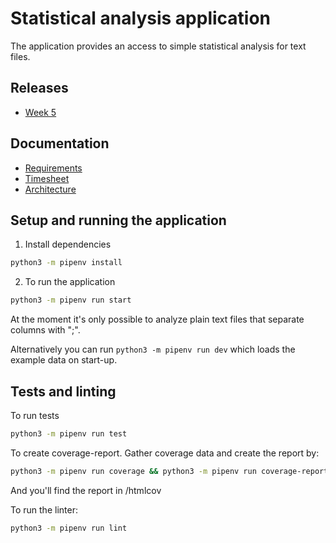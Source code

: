 # Statistical analysis application

The application provides an access to simple statistical analysis for text files.

## Releases

* [Week 5](https://github.com/toppyy/ot-harjoitustyo/releases/viikko5)

## Documentation

* [Requirements](https://github.com/toppyy/ot-harjoitustyo/blob/master/documentation/Requirements.md)
* [Timesheet](https://github.com/toppyy/ot-harjoitustyo/blob/master/documentation/Timesheet.md)
* [Architecture](https://github.com/toppyy/ot-harjoitustyo/blob/master/documentation/Architecture.md)

## Setup and running the application

1. Install dependencies

```bash
python3 -m pipenv install
```

2. To run the application
```bash
python3 -m pipenv run start
```
At the moment it's only possible to analyze plain text files that separate columns with ";".  

Alternatively you can run `python3 -m pipenv run dev` which loads the example data on start-up.

## Tests and linting

To run tests
```bash
python3 -m pipenv run test
```
To create coverage-report. Gather coverage data and create the report by:
```bash
python3 -m pipenv run coverage && python3 -m pipenv run coverage-report
```
And you'll find the report in /htmlcov

To run the linter:
```bash
python3 -m pipenv run lint
```
